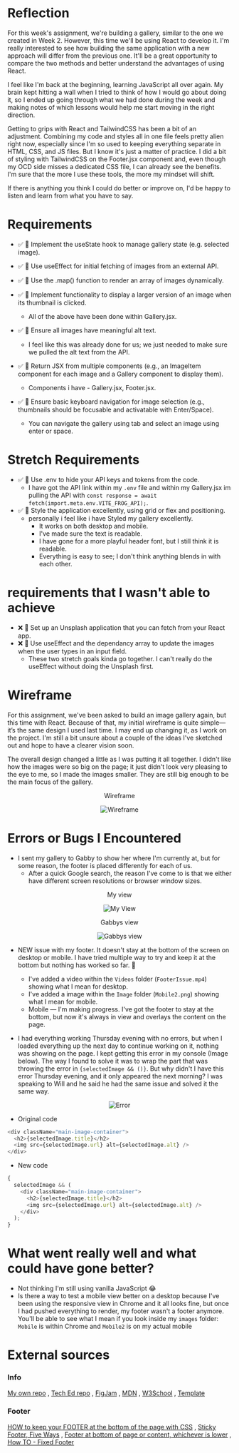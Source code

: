 # Reflection

For this week's assignment, we're building a gallery, similar to the one we created in Week 2. However, this time we'll be using React to develop it. I'm really interested to see how building the same application with a new approach will differ from the previous one. It'll be a great opportunity to compare the two methods and better understand the advantages of using React.

I feel like I'm back at the beginning, learning JavaScript all over again. My brain kept hitting a wall when I tried to think of how I would go about doing it, so I ended up going through what we had done during the week and making notes of which lessons would help me start moving in the right direction.

Getting to grips with React and TailwindCSS has been a bit of an adjustment. Combining my code and styles all in one file feels pretty alien right now, especially since I'm so used to keeping everything separate in HTML, CSS, and JS files. But I know it's just a matter of practice. I did a bit of styling with TailwindCSS on the Footer.jsx component and, even though my OCD side misses a dedicated CSS file, I can already see the benefits. I'm sure that the more I use these tools, the more my mindset will shift.

If there is anything you think I could do better or improve on, I'd be happy to listen and learn from what you have to say.

# Requirements

- ✅ 🎯 Implement the useState hook to manage gallery state (e.g. selected image).
- ✅ 🎯 Use useEffect for initial fetching of images from an external API.
- ✅ 🎯 Use the .map() function to render an array of images dynamically.
- ✅ 🎯 Implement functionality to display a larger version of an image when its thumbnail is clicked.

  - All of the above have been done within Gallery.jsx.

- ✅ 🎯 Ensure all images have meaningful alt text.

  - I feel like this was already done for us; we just needed to make sure we pulled the alt text from the API.

- ✅ 🎯 Return JSX from multiple components (e.g., an ImageItem component for each image and a Gallery component to display them).

  - Components i have - Gallery.jsx, Footer.jsx.

- ✅ 🎯 Ensure basic keyboard navigation for image selection (e.g., thumbnails should be focusable and activatable with Enter/Space).

  - You can navigate the gallery using tab and select an image using enter or space.

# Stretch Requirements

- ✅ 🏹 Use .env to hide your API keys and tokens from the code.
  - I have got the API link within my `.env` file and within my Gallery.jsx im pulling the API with `const response = await fetch(import.meta.env.VITE_FROG_API);`.
- ✅ 🏹 Style the application excellently, using grid or flex and positioning.
  - personally i feel like i have Styled my gallery excellently.
    - It works on both desktop and mobile.
    - I've made sure the text is readable.
    - I have gone for a more playful header font, but I still think it is readable.
    - Everything is easy to see; I don't think anything blends in with each other.

# requirements that I wasn't able to achieve

- ❌ 🏹 Set up an Unsplash application that you can fetch from your React app.
- ❌ 🏹 Use useEffect and the dependancy array to update the images when the user types in an input field.
  - These two stretch goals kinda go together. I can't really do the useEffect without doing the Unsplash first.

# Wireframe

For this assignment, we've been asked to build an image gallery again, but this time with React. Because of that, my initial wireframe is quite simple—it’s the same design I used last time. I may end up changing it, as I work on the project. I'm still a bit unsure about a couple of the ideas I've sketched out and hope to have a clearer vision soon.

The overall design changed a little as I was putting it all together. I didn't like how the images were so big on the page; it just didn't look very pleasing to the eye to me, so I made the images smaller. They are still big enough to be the main focus of the gallery.

<div align="center">
Wireframe

![Wireframe](./Images/Wireframe.png)

</div>

# Errors or Bugs I Encountered

- I sent my gallery to Gabby to show her where I'm currently at, but for some reason, the footer is placed differently for each of us.
  - After a quick Google search, the reason I've come to is that we either have different screen resolutions or browser window sizes.

<div align="center">
My view

![My View](./Images/MyView.png)

</div>

<div align="center">
Gabbys view

![Gabbys view](./Images/GabbyView.png)

</div>

- NEW issue with my footer. It doesn't stay at the bottom of the screen on desktop or mobile. I have tried multiple way to try and keep it at the bottom but nothing has worked so far. 🥹

  - I've added a video within the `Videos` folder (`FooterIssue.mp4`) showing what I mean for desktop.
  - I've added a image within the `Image` folder (`Mobile2.png`) showing what I mean for mobile.
  - Mobile — I'm making progress. I've got the footer to stay at the bottom, but now it's always in view and overlays the content on the page.

- I had everything working Thursday evening with no errors, but when I loaded everything up the next day to continue working on it, nothing was showing on the page. I kept getting this error in my console (Image below). The way I found to solve it was to wrap the part that was throwing the error in `{selectedImage && ()}`. But why didn't I have this error Thursday evening, and it only appeared the next morning? I was speaking to Will and he said he had the same issue and solved it the same way.

<div align="center">

![Error](./Images/Error.png)

</div>

- Original code

```javascript
<div className="main-image-container">
  <h2>{selectedImage.title}</h2>
  <img src={selectedImage.url} alt={selectedImage.alt} />
</div>
```

- New code

```javascript
{
  selectedImage && (
    <div className="main-image-container">
      <h2>{selectedImage.title}</h2>
      <img src={selectedImage.url} alt={selectedImage.alt} />
    </div>
  );
}
```

# What went really well and what could have gone better?

- Not thinking I'm still using vanilla JavaScript 😂
- Is there a way to test a mobile view better on a desktop because I've been using the responsive view in Chrome and it all looks fine, but once I had pushed everything to render, my footer wasn't a footer anymore. You'll be able to see what I mean if you look inside my `images` folder: `Mobile` is within Chrome and `Mobile2` is on my actual mobile

# External sources

### Info

[My own repo](https://github.com/IndieMasco/TechEdSoftwareDeveloper021) , [Tech Ed repo](https://github.com/Tech-Educators/software-dev-021) , [FigJam](https://www.figma.com/board/JjN2Zgtoynrau06MjWJs6q/SD021?node-id=0-1&p=f&t=V1WCGcrmVKnoxJDr-0) , [MDN](https://developer.mozilla.org/en-US/) , [W3School](https://www.w3schools.com/) , [Template](https://github.com/Tech-Educators/software-dev-021/blob/main/demos/week6/week6-assignment/src/App.jsx)

### Footer

[HOW to keep your FOOTER at the bottom of the page with CSS](https://www.youtube.com/watch?v=ffb34dCmMVQ) , [Sticky Footer, Five Ways](https://css-tricks.com/couple-takes-sticky-footer/) , [Footer at bottom of page or content, whichever is lower](https://stackoverflow.com/questions/12239166/footer-at-bottom-of-page-or-content-whichever-is-lower) , [How TO - Fixed Footer](https://www.w3schools.com/howto/howto_css_fixed_footer.asp)
